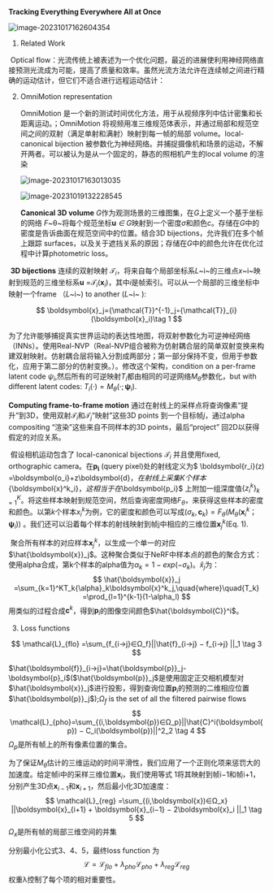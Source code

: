 **Tracking Everything Everywhere All at Once**

![image-20231017162604354](G:\GitHub\YUN\image\image-20231017162604354.png)

1. Related Work

​	Optical flow：光流传统上被表述为一个优化问题，最近的进展使利用神经网络直接预测光流成为可能，提高了质量和效率。虽然光流方法允许在连续帧之间进行精确的运动估计，但它们不适合进行远程运动估计：	

2. OmniMotion representation

   OmniMotion 是一个新的测试时间优化方法，用于从视频序列中估计密集和长距离运动。；OmniMotion 将视频用准三维规范体表示，并通过局部和规范空间之间的双射（满足单射和满射）映射到每一帧的局部 volume。local-canonical bijection 被参数化为神经网络。并捕捉摄像机和场景的运动，不解开两者。可以被认为是从一个固定的，静态的照相机产生的local volume 的渲染

   ![image-20231017163013035](G:\GitHub\YUN\image\image-20231017163013035.png)

   ![image-20231019132228545](G:\GitHub\YUN\image\image-20231019132228545.png)

   **Canonical 3D volume** *G*作为观测场景的三维图集，在*G*上定义一个基于坐标的网络  *F*~θ~将每个规范坐标**u** *∈* *G*映射到一个密度*σ*和颜色*c*。存储在*G*中的密度是告诉曲面在规范空间中的位置。结合3D bijections，允许我们在多个帧上跟踪 surfaces，以及关于遮挡关系的原因；存储在*G*中的颜色允许在优化过程中计算photometric loss。

​	**3D bijections** 连续的双射映射 ${{\mathcal{T}}_i}$，将来自每个局部坐标系*L*~i~的三维点*x*~i~映射到规范的三维坐标系**u** =${{\mathcal{T}}_i}(\boldsymbol{x}_i)$，其中*i*是帧索引。可以从一个局部的三维坐标中映射一个frame （*L*~i~) to another (*L*~i~ ):

$$
\boldsymbol{x}_j={\mathcal{T}}^{-1}_j◦{\mathcal{T}}_{i}(\boldsymbol{x}_i)\tag 1
$$


为了允许能够捕捉真实世界运动的表达性地图，将双射参数化为可逆神经网络（INNs）。使用Real-NVP（Real-NVP组合被称为仿射耦合层的简单双射变换来构建双射映射。仿射耦合层将输入分割成两部分；第一部分保持不变，但用于参数化，应用于第二部分的仿射变换。）。修改这个架构，condition on a per-frame latent code $ψ_i$,然后所有的可逆映射$T_i$都由相同的可逆网络$M_θ$参数化，but with different latent codes: $T_i(·) = M_θ(·; \boldsymbol{ψ}_i)$.

 **Computing frame-to-frame motion** 通过在射线上的采样点将查询像素“提升”到3D，使用双射${{\mathcal{T}}_i}$和${{\mathcal{T}}_j}$“映射”这些3D points 到一个目标帧$j$，通过alpha compositing “渲染”这些来自不同样本的3D points，最后“project” 回2D以获得假定的对应关系。

​	假设相机运动包含了 local-canonical bijections  ${{\mathcal{T}}_i}$ 并且使用fixed, orthographic camera。在$\boldsymbol{p_i}$ (query pixel)处的射线定义为$ \boldsymbol{r_i}(z) =\boldsymbol{o_i}+z\boldsymbol{d}$，在射线上采集K个样本${\boldsymbol{x}^k_i}$，这相当于在$\boldsymbol{p_i}$ 上附加一组深度值${ \lbrace{z^k_i}\rbrace}^K_{k=1}$。将这些样本映射到规范空间，然后查询密度网络$F_θ$，来获得这些样本的密度和颜色。以第*k*个样本$x^k_i$为例，它的密度和颜色可以写成$(\sigma{_k},\boldsymbol{c}_k)=F_θ(M_θ(\boldsymbol{x}^k_i；\boldsymbol{ψ}_i))$ 。我们还可以沿着每个样本的射线映射到帧j中相应的三维位置$\boldsymbol{x}^k_j$(Eq. 1).

​	聚合所有样本的对应样本$\boldsymbol{x}^k_j$，以生成一个单一的对应$\hat{\boldsymbol{x}}_j$。这种聚合类似于NeRF中样本点的颜色的聚合方式：使用alpha合成，第k个样本的alpha值为$α_k = 1−exp(−σ_k)$。$\hat{x}_j$为：
$$
\hat{\boldsymbol{x}}_j =\sum_{k=1}^KT_k{\alpha}_k\boldsymbol{x}^k_j,\quad{where}\quad{T_k} =\prod_{l=1}^{k-1}(1-\alpha_l)
$$
用类似的过程合成$\boldsymbol{c}^k$，得到$\boldsymbol{p}_i$的图像空间颜色$\hat{\boldsymbol{C}}^i$。

3. Loss functions

$$
\mathcal{L}_{flo} =\sum_{f_{i→j}∈Ω_f}||\hat{f}_{i→j} − f_{i→j} ||_1 \tag 3
$$

$\hat{\boldsymbol{f}}_{i→j}=\hat{\boldsymbol{p}}_j-\boldsymbol{p}_i$($\hat{\boldsymbol{p}}_j$是使用固定正交相机模型对$\hat{\boldsymbol{x}}_j$进行投影，得到查询位置$\boldsymbol{p}_i$的预测的二维相应位置$\hat{\boldsymbol{p}}_j$);$Ω_f$ is the set of all the filtered pairwise flows
$$
\mathcal{L}_{pho}=\sum_{(i,\boldsymbol{p})∈Ω_p}||\hat{C}^i(\boldsymbol{p}) − C_i(\boldsymbol{p})||^2_2 \tag 4
$$
$Ω_p$是所有帧上的所有像素位置的集合。

为了保证$M_θ$估计的三维运动的时间平滑性，我们应用了一个正则化项来惩罚大的加速度。给定帧i中的采样三维位置$\boldsymbol{x}_i$，我们使用等式 1将其映射到帧i−1和帧i+1，分别产生3D点$\boldsymbol{x}_{i−1}$和$\boldsymbol{x}_{i+1}$，然后最小化3D加速度：
$$
\mathcal{L}_{reg} =\sum_{(i,\boldsymbol{x})∈Ω_x}
||\boldsymbol{x}_{i+1} + \boldsymbol{x}_{i−1} − 2\boldsymbol{x}_i
||_1 \tag 5
$$
$Ω_x$是所有帧的局部三维空间的并集

分别最小化公式3、4、5，最终loss function 为
$$
\mathcal{L} = \mathcal{L}_{flo} + λ_{pho}\mathcal{L}_{pho} + λ_{reg}\mathcal{L}_{reg}
$$
权重λ控制了每个项的相对重要性。
